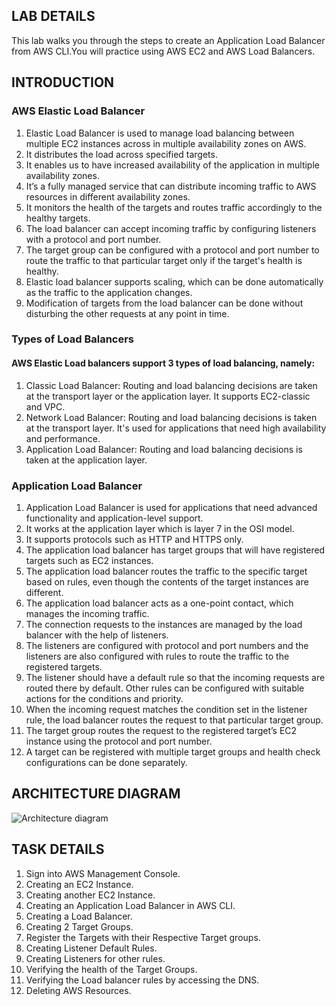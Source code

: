 <H2> LAB DETAILS </h2>
This lab walks you through the steps to create an Application Load Balancer from AWS CLI.You will practice using AWS EC2 and AWS Load Balancers.


<h2> INTRODUCTION </h2>

<H3> AWS Elastic Load Balancer </H3>

<ol>
 <li> 	Elastic Load Balancer is used to manage load balancing between multiple EC2 instances across in multiple availability zones on AWS.</li>
 <li> 	It distributes the load across specified targets.</li>
 <li> 	It enables us to have increased availability of the application in multiple availability zones.</li>
 <li> 	It’s a fully managed service that can distribute incoming traffic to AWS resources in different availability zones.</li>
 <li> 	It monitors the health of the targets and routes traffic accordingly to the healthy targets.</li>
 <li> 	The load balancer can accept incoming traffic by configuring listeners with a protocol and port number.</li>
 <li> 	The target group can be configured with a protocol and port number to route the traffic to that particular target only if the target's health is healthy.</li>
 <li> 	Elastic load balancer supports scaling, which can be done automatically as the traffic to the application changes.</li>
 <li> 	Modification of targets from the load balancer can be done without disturbing the other requests at any point in time.</li>
</ol>

<H3> Types of Load Balancers </H3>

<H4> AWS Elastic Load balancers support 3 types of load balancing, namely: </H4>
<ol>
 <li>	Classic Load Balancer: Routing and load balancing decisions are taken at the transport layer or the application layer. It supports EC2-classic and VPC. </li>
 <li>	Network Load Balancer: Routing and load balancing decisions is taken at the transport layer. It's used for applications that need high availability and performance. </li>
 <li>	Application Load Balancer: Routing and load balancing decisions is taken at the application layer.</li>
</ol>

<H3> Application Load Balancer </H3>

<ol>
  
 <li>	Application Load Balancer is used for applications that need advanced functionality and application-level support. </li>
 <li>	It works at the application layer which is layer 7 in the OSI model. </li>
 <li>	It supports protocols such as HTTP and HTTPS only. </li>
 <li>	The application load balancer has target groups that will have registered targets such as EC2 instances. </li>
 <li>	The application load balancer routes the traffic to the specific target based on rules, even though the contents of the target instances are different. </li>
 <li>	The application load balancer acts as a one-point contact, which manages the incoming traffic. </li>
 <li>	The connection requests to the instances are managed by the load balancer with the help of listeners. </li>
 <li>	The listeners are configured with protocol and port numbers and the listeners are also configured with rules to route the traffic to the registered targets. </li>
 <li>	The listener should have a default rule so that the incoming requests are routed there by default. Other rules can be configured with suitable actions for the conditions and priority. </li>
 <li>	When the incoming request matches the condition set in the listener rule, the load balancer routes the request to that particular target group. </li>
 <li>	The target group routes the request to the registered target’s EC2 instance using the protocol and port number. </li>
 <li>	A target can be registered with multiple target groups and health check configurations can be done separately. </li>


</ol>


<H2> ARCHITECTURE DIAGRAM </h2>

![Architecture diagram](https://github.com/user-attachments/assets/5e137331-3b57-4e44-81af-ed2036f3492a)


<h2> TASK DETAILS </h2>

<ol>
<li>	Sign into AWS Management Console. </li>
<li>	Creating an EC2 Instance. </li>
<li>	Creating another EC2 Instance. </li>
<li>	Creating an Application Load Balancer in AWS CLI. </li>
<li>	Creating a Load Balancer. </li>
<li>	Creating 2 Target Groups. </li>
<li>	Register the Targets with their Respective Target groups. </li>
<li>	Creating Listener Default Rules. </li>
<li>	Creating Listeners for other rules. </li>
<li>	Verifying the health of the Target Groups. </li>
<li>	Verifying the Load balancer rules by accessing the DNS. </li>
<li>	Deleting AWS Resources. </li>
</ol>

  



